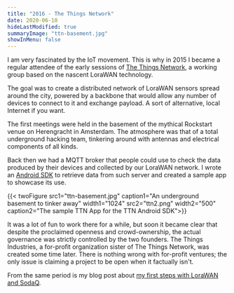 ```yaml
---
title: "2016 - The Things Network"
date: 2020-06-10
hideLastModified: true
summaryImage: "ttn-basement.jpg"
showInMenu: false
---
```


I am very fascinated by the IoT movement. This is why in 2015 I became a regular attendee of the early sessions of
[The Things Network](https://www.thethingsnetwork.org/), a working group based on the nascent LoraWAN technology. 

The goal was to create a distributed network of LoraWAN sensors spread around the city, powered by a backbone that
would allow any number of devices to connect to it and exchange payload. A sort of alternative, local Internet if you want.

The first meetings were held in the basement of the mythical Rockstart venue on Herengracht in Amsterdam. The atmosphere
was that of a total underground hacking team, tinkering around with antennas and electrical components of all kinds. 

Back then we had a MQTT broker that people could use to check the data produced by their devices and collected by our LoraWAN
network. I wrote an [Android SDK](https://github.com/ticofab/The-Things-Network-Android-SDK) to retrieve data from such
server and created a sample app to showcase its use. 

{{< twoFigure src1="ttn-basement.jpg" caption1="An underground basement to tinker away" width1="1024" src2="ttn2.png" width2="500" caption2="The sample TTN App for the TTN Android SDK">}}

It was a lot of fun to work there for a while, but soon it became clear that despite the proclaimed openness and
crowd-ownership, the actual governance was strictly controlled by the two founders. The Things Industries, a for-profit
organization sister of The Things Network, was created some time later. There is nothing wrong with for-profit ventures;
the only issue is claiming a project to be open when it factually isn't. 

From the same period is my blog post about [my first steps with LoraWAN and SodaQ](https://ticofab.io/blog/first-steps-with-iot-and-lorawan/).